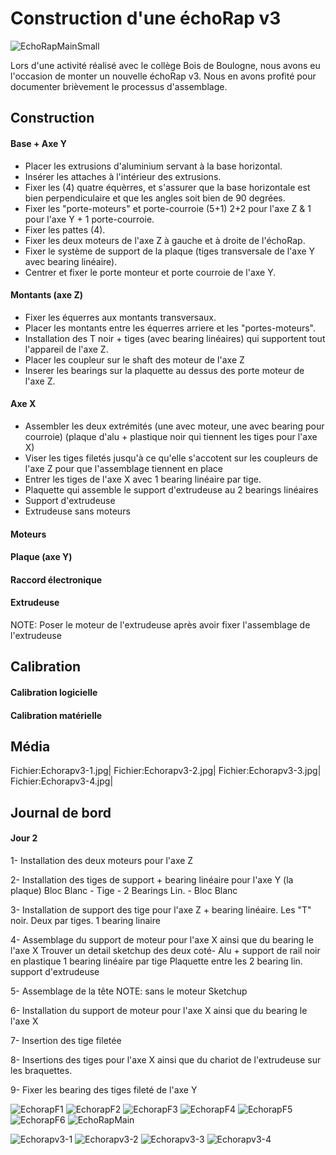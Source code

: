 # Construction d'une échoRap v3

![EchoRapMainSmall](https://user-images.githubusercontent.com/65183668/84678909-e85e3300-af30-11ea-8d90-cf49101e5452.jpg)

Lors d'une activité réalisé avec le collège Bois de Boulogne, nous avons eu l'occasion de monter un nouvelle échoRap v3.
Nous en avons profité pour documenter brièvement le processus d'assemblage. 

## Construction
#### Base + Axe Y
  - Placer les extrusions d'aluminium servant à la base horizontal. 
  - Insérer les attaches à l'intérieur des extrusions. 
  - Fixer les (4) quatre équèrres, et s'assurer que la base horizontale est bien perpendiculaire et que les angles soit bien de 90 degrées. 
  - Fixer les "porte-moteurs" et porte-courroie (5+1) 2+2 pour l'axe Z & 1 pour l'axe Y + 1 porte-courroie. 
  - Fixer les pattes (4). 
  - Fixer les deux moteurs de l'axe Z à gauche et à droite de l'échoRap.
  - Fixer le système de support de la plaque (tiges transversale de l'axe Y avec bearing linéaire).
  - Centrer et fixer le porte monteur et porte courroie de l'axe Y. 

#### Montants (axe Z) ####
  - Fixer les équerres aux montants transversaux.
  - Placer les montants entre les équerres arriere et les "portes-moteurs".
  - Installation des T noir + tiges (avec bearing linéaires) qui supportent tout l'appareil de l'axe Z.
  - Placer les coupleur sur le shaft des moteur de l'axe Z
  - Inserer les bearings sur la plaquette au dessus des porte moteur de l'axe Z.

#### Axe X ####
  - Assembler les deux extrémités (une avec moteur, une avec bearing pour courroie) (plaque d'alu + plastique noir qui tiennent les tiges pour l'axe X)
  - Viser les tiges filetés jusqu'à ce qu'elle s'accotent sur les coupleurs de l'axe Z pour que l'assemblage tiennent en place
  - Entrer les tiges de l'axe X avec 1 bearing linéaire par tige.
  - Plaquette qui assemble le support d'extrudeuse au 2 bearings linéaires
  - Support d'extrudeuse
  - Extrudeuse sans moteurs


#### Moteurs ####
#### Plaque (axe Y) ####
#### Raccord électronique ####
#### Extrudeuse ####
NOTE: Poser le moteur de l'extrudeuse après avoir fixer l'assemblage de l'extrudeuse

## Calibration
#### Calibration logicielle ####
#### Calibration matérielle ####
## Média
<gallery mode="packed" heights="300px">
Fichier:Echorapv3-1.jpg|
Fichier:Echorapv3-2.jpg|
Fichier:Echorapv3-3.jpg|
Fichier:Echorapv3-4.jpg|
</gallery>

## Journal de bord
#### Jour 2
1- Installation des deux moteurs pour l'axe Z

2- Installation des tiges de support + bearing linéaire pour l'axe Y (la plaque)
Bloc Blanc - Tige - 2 Bearings Lin. - Bloc Blanc

3- Installation de support des tige pour l'axe Z + bearing linéaire.
Les "T" noir. Deux par tiges. 1 bearing linaire

4- Assemblage du support de moteur pour l'axe X ainsi que du bearing le l'axe X
Trouver un detail sketchup des deux coté- Alu + support de rail noir en plastique
1 bearing linéaire par tige 
Plaquette entre les 2 bearing lin.
support d'extrudeuse

5- Assemblage de la tête NOTE: sans le moteur
  Sketchup

6- Installation du support de moteur pour l'axe X ainsi que du bearing le l'axe X


7- Insertion des tige filetée


8- Insertions des tiges pour l'axe X ainsi que du chariot de l'extrudeuse sur les braquettes.


9- Fixer les bearing des tiges fileté de l'axe Y

![EchorapF1](https://user-images.githubusercontent.com/65183668/84678896-e5634280-af30-11ea-9fe2-562babc8da9d.jpg)
![EchorapF2](https://user-images.githubusercontent.com/65183668/84678898-e5fbd900-af30-11ea-96d7-b5dbef94eee9.jpg)
![EchorapF3](https://user-images.githubusercontent.com/65183668/84678900-e6946f80-af30-11ea-8f86-2e35c144f824.jpg)
![EchorapF4](https://user-images.githubusercontent.com/65183668/84678901-e6946f80-af30-11ea-9443-749a67438727.jpg)
![EchorapF5](https://user-images.githubusercontent.com/65183668/84678903-e72d0600-af30-11ea-9a6d-75cd22c9443b.jpg)
![EchorapF6](https://user-images.githubusercontent.com/65183668/84678904-e72d0600-af30-11ea-898b-428b90482f90.jpg)
![EchoRapMain](https://user-images.githubusercontent.com/65183668/84678906-e7c59c80-af30-11ea-8a47-4809b14c3253.JPG)

![Echorapv3-1](https://user-images.githubusercontent.com/65183668/84678910-e8f6c980-af30-11ea-8e38-8717bab2548f.jpg)
![Echorapv3-2](https://user-images.githubusercontent.com/65183668/84678911-e8f6c980-af30-11ea-9b10-9d63d44c350b.jpg)
![Echorapv3-3](https://user-images.githubusercontent.com/65183668/84678912-e98f6000-af30-11ea-8965-1ae60cd720be.jpg)
![Echorapv3-4](https://user-images.githubusercontent.com/65183668/84678913-e98f6000-af30-11ea-929e-62cd86b3bb73.jpg)

